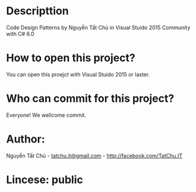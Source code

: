 # Descripttion
Code Design Patterns by Nguyễn Tất Chủ in Visual Stuido 2015 Community with C# 6.0
# How to open this project?
You can open this proejct with Visual Stuido 2015 or laster.
# Who can commit for this project?
Everyone! We wellcome commit.
# Author:
Nguyễn Tất Chủ - tatchu.it@gmail.com - http://facebook.com/TatChu.IT
# Lincese: public
